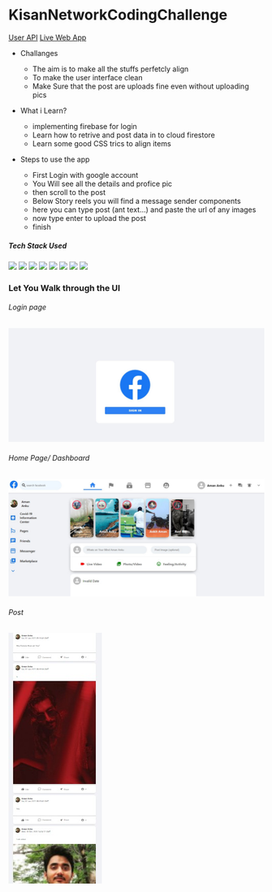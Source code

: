# KisanNetworkCodingChallenge

[User API](https://contact-app-kisan.herokuapp.com/)
[Live Web App](https://contact-app-kisan.herokuapp.com/)

* Challanges
  * The aim is to make all the stuffs perfetcly align
  * To make the user interface clean
  * Make Sure that the post are uploads fine even without uploading pics

* What i Learn?
   * implementing firebase for login
   * Learn how to retrive and post data in to cloud firestore
   * Learn some good CSS trics to align items

* Steps to use the app
  * First Login with google account
  * You Will see all the details and profice pic 
  * then scroll to the post 
  * Below Story reels you will find a message sender components
  * here you can type post (ant text...) and paste the url of any images
  * now type enter to upload the post
  * finish
  
##### Tech Stack Used
<img src = "https://img.shields.io/badge/-HTML5-E34F26?style=flat&logo=html5&logoColor=white"> <img src = "https://img.shields.io/badge/-CSS3-1572B6?style=flat&logo=css3&logoColor=white"> <img src="https://img.shields.io/badge/-JavaScript-eed718?style=flat&logo=javascript&logoColor=ffffff"> <img src="https://img.shields.io/badge/-React-000000?style=flat&logo=react&logoColor=00c8ff">   <img src="https://img.shields.io/badge/-Node.js-3C873A?style=flat&logo=Node.js&logoColor=white">   <img src="http://img.shields.io/badge/-Git-F1502F?style=flat&logo=git&logoColor=FFFFFF">   <img src="http://img.shields.io/badge/-Github-000000?style=flat&logo=github&logoColor=FFFFFF"> <img src = "https://img.shields.io/badge/-Firebase-E34F26?style=flat&logo=firebase&logoColor=white">
  
  
### Let You Walk through the UI 
###### Login page
![Login Page](https://github.com/amananku26/Facebook-Clone/blob/main/assets/loginfb.jpg)
###### Home Page/ Dashboard
![Home Page](https://github.com/amananku26/Facebook-Clone/blob/main/assets/123.jpg)
###### Post
![Post Page](https://github.com/amananku26/Facebook-Clone/blob/main/assets/POSTFB.jpg)
